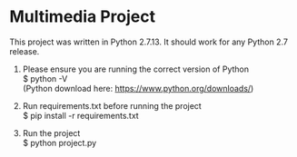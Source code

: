 # Multimedia Project

This project was written in Python 2.7.13. It should work for any Python 2.7 release.  

1) Please ensure you are running the correct version of Python  
$ python -V  
(Python download here: https://www.python.org/downloads/)  

2) Run requirements.txt before running the project  
$ pip install -r requirements.txt  

3) Run the project  
$ python project.py  
